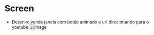 # Screen
- Desenvolvendo janela com botão animado e url direcionando para o youtube
![image](https://github.com/user-attachments/assets/ec7181e6-37ef-4c95-b722-013deb0ae292)
